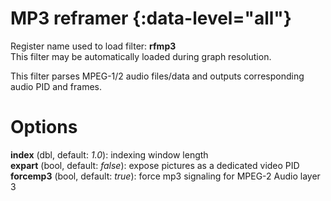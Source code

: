 <!-- automatically generated - do not edit, patch gpac/applications/gpac/gpac.c -->

# MP3 reframer  {:data-level="all"}  
  
Register name used to load filter: __rfmp3__  
This filter may be automatically loaded during graph resolution.  
  
This filter parses MPEG-1/2 audio files/data and outputs corresponding audio PID and frames.  
  

# Options    
  
<a id="index">__index__</a> (dbl, default: _1.0_): indexing window length  
<a id="expart">__expart__</a> (bool, default: _false_): expose pictures as a dedicated video PID  
<a id="forcemp3">__forcemp3__</a> (bool, default: _true_): force mp3 signaling for MPEG-2 Audio layer 3  
  
